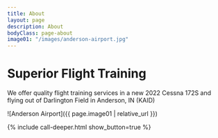 ```yaml
---
title: About
layout: page
description: About
bodyClass: page-about
image01: "/images/anderson-airport.jpg"
---
```


# Superior Flight Training

We offer quality flight training services in a new 2022 Cessna 172S and flying out of Darlington Field in Anderson, IN (KAID)

![Anderson Airport]({{ page.image01 | relative_url }})

<div class="container">
    <div class="row justify-content-start">
      <div class="col-12 order-2 order-md-1">
          {% include call-deeper.html show_button=true %}
      </div>
    </div>
</div>
